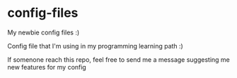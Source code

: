 # config-files
My newbie config files :)

Config file that I'm using in my programming learning path :)

If somenone reach this repo, feel free to send me a message suggesting me new features for my config
